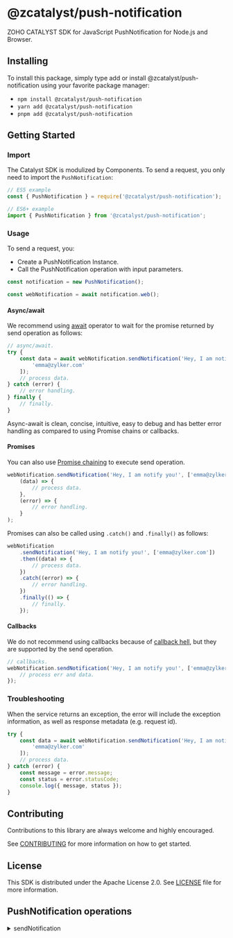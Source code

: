 # @zcatalyst/push-notification

ZOHO CATALYST SDK for JavaScript PushNotification for Node.js and Browser.

<p></p>

## Installing

To install this package, simply type add or install @zcatalyst/push-notification
using your favorite package manager:

- `npm install @zcatalyst/push-notification`
- `yarn add @zcatalyst/push-notification`
- `pnpm add @zcatalyst/push-notification`

## Getting Started

### Import

The Catalyst SDK is modulized by Components.
To send a request, you only need to import the `PushNotification`:

```js
// ES5 example
const { PushNotification } = require('@zcatalyst/push-notification');
```

```ts
// ES6+ example
import { PushNotification } from '@zcatalyst/push-notification';
```

### Usage

To send a request, you:

- Create a PushNotification Instance.
- Call the PushNotification operation with input parameters.

```js
const notification = new PushNotification();

const webNotification = await notification.web();
```

#### Async/await

We recommend using [await](https://developer.mozilla.org/en-US/docs/Web/JavaScript/Reference/Operators/await)
operator to wait for the promise returned by send operation as follows:

```js
// async/await.
try {
	const data = await webNotification.sendNotification('Hey, I am notify you!', [
		'emma@zylker.com'
	]);
	// process data.
} catch (error) {
	// error handling.
} finally {
	// finally.
}
```

Async-await is clean, concise, intuitive, easy to debug and has better error handling
as compared to using Promise chains or callbacks.

#### Promises

You can also use [Promise chaining](https://developer.mozilla.org/en-US/docs/Web/JavaScript/Guide/Using_promises#chaining)
to execute send operation.

```js
webNotification.sendNotification('Hey, I am notify you!', ['emma@zylker.com']).then(
	(data) => {
		// process data.
	},
	(error) => {
		// error handling.
	}
);
```

Promises can also be called using `.catch()` and `.finally()` as follows:

```js
webNotification
	.sendNotification('Hey, I am notify you!', ['emma@zylker.com'])
	.then((data) => {
		// process data.
	})
	.catch((error) => {
		// error handling.
	})
	.finally(() => {
		// finally.
	});
```

#### Callbacks

We do not recommend using callbacks because of [callback hell](http://callbackhell.com/),
but they are supported by the send operation.

```js
// callbacks.
webNotification.sendNotification('Hey, I am notify you!', ['emma@zylker.com'], (err, data) => {
	// process err and data.
});
```

### Troubleshooting

When the service returns an exception, the error will include the exception information,
as well as response metadata (e.g. request id).

```js
try {
	const data = await webNotification.sendNotification('Hey, I am notify you!', [
		'emma@zylker.com'
	]);
	// process data.
} catch (error) {
	const message = error.message;
	const status = error.statusCode;
	console.log({ message, status });
}
```

## Contributing

Contributions to this library are always welcome and highly encouraged.

See [CONTRIBUTING](../../CONTRIBUTING.md) for more information on how to get started.

## License

This SDK is distributed under the Apache License 2.0. See [LICENSE](../../LICENCE) file for more information.

## PushNotification operations

<details>
<summary>
sendNotification
</summary>

<!-- [SDK Samples](https://docs.catalyst.zoho.com/en/sdk/nodejs/v2/cloud-scale/file-store/retrieve-folder-details/)[API References]() -->

</details>
